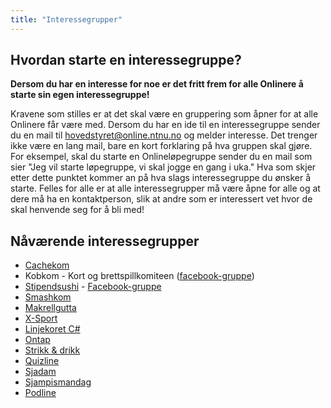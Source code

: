 ```yaml
---
title: "Interessegrupper"
---
```


Hvordan starte en interessegruppe?
-----------------------------
**Dersom du har en interesse for noe er det fritt frem for alle Onlinere å starte sin egen interessegruppe!**

Kravene som stilles er at det skal være en gruppering som åpner for at alle Onlinere får være med. Dersom du har en ide til en interessegruppe sender du en mail til hovedstyret@online.ntnu.no og melder interesse. Det trenger ikke være en lang mail, bare en kort forklaring på hva gruppen skal gjøre. For eksempel, skal du starte en Onlineløpegruppe sender du en mail som sier "Jeg vil starte løpegruppe, vi skal jogge en gang i uka." Hva som skjer etter dette punktet kommer an på hva slags interessegruppe du ønsker å starte. Felles for alle er at alle interessegrupper må være åpne for alle og at dere må ha en kontaktperson, slik at andre som er interessert vet hvor de skal henvende seg for å bli med!

## Nåværende interessegrupper

- [Cachekom](https://online.ntnu.no/wiki/online/info/innsikt-og-interface/nodekomiteer/cachekom/)
- Kobkom - Kort og brettspillkomiteen ([facebook-gruppe](https://www.facebook.com/groups/357002807821891/))
- [Stipendsushi](https://online.ntnu.no/wiki/online/info/innsikt-og-interface/nodekomiteer/sushikom/) - [Facebook-gruppe](https://www.facebook.com/groups/394422394075947/)
- [Smashkom](https://online.ntnu.no/wiki/online/info/innsikt-og-interface/interessegrupper/smashkom/)
- [Makrellgutta](https://online.ntnu.no/wiki/online/info/innsikt-og-interface/interessegrupper/makrellgutta/)
- [X-Sport](https://online.ntnu.no/wiki/online/info/innsikt-og-interface/interessegrupper/x-sport/)
- [Linjekoret C#](https://online.ntnu.no/wiki/online/info/innsikt-og-interface/interessegrupper/koret/)
- [Ontap](https://online.ntnu.no/wiki/online/info/innsikt-og-interface/interessegrupper/ontap/)
- [Strikk & drikk](https://online.ntnu.no/wiki/online/info/innsikt-og-interface/interessegrupper/strikkogdrikk/)
- [Quizline](https://online.ntnu.no/wiki/online/info/innsikt-og-interface/interessegrupper/quizline/)
- [Sjadam](https://online.ntnu.no/wiki/online/info/innsikt-og-interface/interessegrupper/sjadom)
- [Sjampismandag](https://online.ntnu.no/wiki/online/info/innsikt-og-interface/interessegrupper/sjampismandag)
- [Podline](https://online.ntnu.no/wiki/online/info/innsikt-og-interface/interessegrupper/podline)